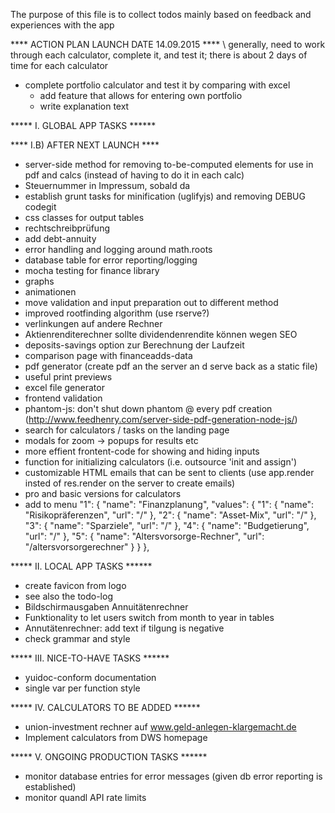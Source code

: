 The purpose of this file is to collect todos mainly based on feedback and experiences with the app 

**** ACTION PLAN LAUNCH DATE 14.09.2015 ****
\ generally, need to work through each calculator, complete it, and test it; there is about 2 days of time for each calculator

- complete portfolio calculator and test it by comparing with excel
    * add feature that allows for entering own portfolio
    * write explanation text




***** I. GLOBAL APP TASKS ******


****  I.B) AFTER NEXT LAUNCH ****
* server-side method for removing to-be-computed elements for use in pdf and calcs (instead of having to do it in each calc)
* Steuernummer in Impressum, sobald da
* establish grunt tasks for minification (uglifyjs) and removing DEBUG codegit
* css classes for output tables
* rechtschreibprüfung
* add debt-annuity
* error handling and logging around math.roots
* database table for error reporting/logging
* mocha testing for finance library
* graphs
* animationen
* move validation and input preparation out to different method
* improved rootfinding algorithm (use rserve?)
* verlinkungen auf andere Rechner
* Aktienrenditerechner sollte dividendenrendite können wegen SEO
* deposits-savings option zur Berechnung der Laufzeit
* comparison page with financeadds-data
* pdf generator (create pdf an the server an d serve back as a static file)
* useful print previews
* excel file generator
* frontend validation
* phantom-js: don't shut down phantom @ every pdf creation (http://www.feedhenry.com/server-side-pdf-generation-node-js/)
* search for calculators / tasks on the landing page
* modals for zoom -> popups for results etc
* more effient frontent-code for showing and hiding inputs
* function for initializing calculators (i.e. outsource 'init and assign')
* customizable HTML emails that can be sent to clients (use app.render insted of res.render on the server to create emails)
* pro and basic versions for calculators
* add to menu  "1": {
      "name": "Finanzplanung",
      "values": {
        "1": {
          "name": "Risikopräferenzen",
          "url": "/"
        },
        "2": {
          "name": "Asset-Mix",
          "url": "/"
        },
        "3": {
          "name": "Sparziele",
          "url": "/"
        },
        "4": {
          "name": "Budgetierung",
          "url": "/"
        },
        "5": {
          "name": "Altersvorsorge-Rechner",
          "url": "/altersvorsorgerechner"
        }
      }
    },



***** II. LOCAL APP TASKS ******
* create favicon from logo
* see also the todo-log
* Bildschirmausgaben Annuitätenrechner
* Funktionality to let users switch from month to year in tables
* Annutätenrechner: add text if tilgung is negative
* check grammar and style


***** III. NICE-TO-HAVE TASKS ******
* yuidoc-conform documentation
* single var per function style



***** IV. CALCULATORS TO BE ADDED ******
* union-investment rechner auf www.geld-anlegen-klargemacht.de
* Implement calculators from DWS homepage



***** V. ONGOING PRODUCTION TASKS ******
* monitor database entries for error messages (given db error reporting is established)
* monitor quandl API rate limits 